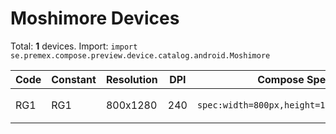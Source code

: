# Moshimore Devices

Total: **1** devices. Import: `import se.premex.compose.preview.device.catalog.android.Moshimore`

| Code | Constant | Resolution | DPI | Compose Spec | Preview Usage |
|------|----------|------------|-----|-------------|---------------|
| RG1 | RG1 | 800x1280 | 240 | `spec:width=800px,height=1280px,dpi=240` | `@Preview(device = Moshimore.RG1)` |

<!-- Generated automatically. Do not edit manually. -->
